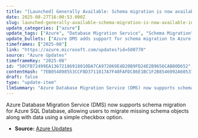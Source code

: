 ```yaml
---
title: "[Launched] Generally Available: Schema migration is now available in Azure Database Migration Service (DMS)"
date: 2025-08-27T16:00:53.000Z
slug: launched-generally-available-schema-migration-is-now-available-in-azure-database-migration-service-dms
update_categories: ["azure"]
update_tags: ["Azure", "Database Migration Service", "Schema Migration", "Azure SQL Database"]
update_bullets: ["Azure DMS adds support for schema migration to Azure SQL Database.", "Users can migrate missing schema objects alongside data with a single checkbox.", "This enhancement simplifies and streamlines the cloud migration process."]
timeframes: ["2025-08"]
link: "https://azure.microsoft.com/updates?id=500770"
source: "Azure Updates"
timeframeKey: "2025-08"
id: "50CFB72499EA13672186918010DA7CA972069E4D20B9FD24E2B9656CAB80D652"
contentHash: "7EB054898553CCF8D3711817A7F48FAFDC86E1BC1F2B8546092A60537A172434"
draft: false
type: "update-item"
llmSummary: "Azure Database Migration Service (DMS) now supports schema migration for Azure SQL Database, allowing users to migrate missing schema objects along with data using a simple checkbox option."
---
```


Azure Database Migration Service (DMS) now supports schema migration for Azure SQL Database, allowing users to migrate missing schema objects along with data using a simple checkbox option.

- **Source:** [Azure Updates](https://azure.microsoft.com/updates?id=500770)
